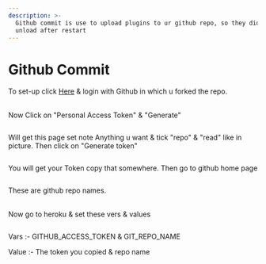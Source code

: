 ```yaml
---
description: >-
  Github commit is use to upload plugins to ur github repo, so they didn't get
  unload after restart
---
```


# Github Commit

To set-up click [Here](https://github.com/settings/tokens) & login with Github in which u forked the repo.

\
Now Click on "Personal Access Token" & "Generate"

<figure><img src="https://te.legra.ph/file/95dfd5aca517cd8c4ed75.jpg" alt=""><figcaption></figcaption></figure>

Will get this page set note Anything u want & tick "repo" & "read" like in picture. Then click on "Generate token"

<figure><img src="https://te.legra.ph/file/e2cb090124db2e7036414.jpg" alt=""><figcaption></figcaption></figure>

&#x20;You will get your Token copy that somewhere. Then go to github home page

<figure><img src="https://te.legra.ph/file/90758900916d1d9587199.jpg" alt=""><figcaption></figcaption></figure>

These are github repo names.

\
Now go to heroku & set these vers & values

<figure><img src="https://te.legra.ph/file/07e1143dccb8592b3a915.jpg" alt=""><figcaption></figcaption></figure>

Vars :- GITHUB\_ACCESS\_TOKEN & GIT\_REPO\_NAME

Value :- The token you copied & repo name

